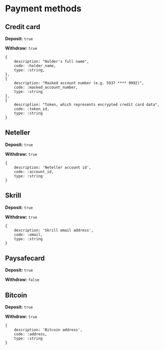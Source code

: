 # Payment methods

## Credit card

**Deposit:** `true`

**Withdraw:** `true`

```
{
    description: "Holder's full name",
    code: :holder_name,
    type: :string,
},
{
    description: "Masked account number (e.g. 5937 **** 9992)",
    code: :masked_account_number,
    type: :string
},
{
    description: "Token, which represents encrypted credit card data",
    code: :token_id,
    type: :string
}
```

## Neteller

**Deposit:** `true`

**Withdraw:** `true`

```
{
    description: 'Neteller account id',
    code: :account_id,
    type: :string
}
```

## Skrill

**Deposit:** `true`

**Withdraw:** `true`

```
{
    description: 'Skrill email address',
    code: :email,
    type: :string
}
```

## Paysafecard

**Deposit:** `true`

**Withdraw:** `false`

## Bitcoin

**Deposit:** `true`

**Withdraw:** `true`

```
{
    description: 'Bitcoin address',
    code: :address,
    type: :string
}
```
